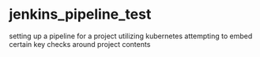 # jenkins_pipeline_test
setting up a pipeline for a project utilizing kubernetes attempting to embed certain key checks around project contents
